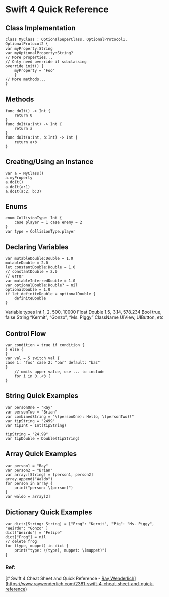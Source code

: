 # Swift 4 Quick Reference

## Class Implementation 

    class MyClass : OptionalSuperClass, OptionalProtocol1, OptionalProtocol2 { 
    var myProperty:String 
    var myOptionalProperty:String? 
    // More properties... 
    // Only need override if subclassing 
    override init() { 	
	    myProperty = "Foo" 
	    } 
    // More methods... 
    } 

## Methods 

    func doIt() -> Int { 
	    return 0 
    } 
    func doIt(a:Int) -> Int { 
	    return a 
    } 
    func doIt(a:Int, b:Int) -> Int { 
	    return a+b 
    } 

## Creating/Using an Instance 

    var a = MyClass() 
    a.myProperty 
    a.doIt() 
    a.doIt(a:1) 
    a.doIt(a:2, b:3) 

## Enums 

    enum CollisionType: Int { 
	    case player = 1 case enemy = 2 
    } 
    var type = CollisionType.player

## Declaring Variables 

    var mutableDouble:Double = 1.0 
    mutableDouble = 2.0 
    let constantDouble:Double = 1.0 
    // constantDouble = 2.0 
    // error 
    var mutableInferredDouble = 1.0 
    var optionalDouble:Double? = nil 
    optionalDouble = 1.0 
    if let definiteDouble = optionalDouble { 
	    definiteDouble 
    }

 
Variable types Int 1, 2, 500, 10000 Float Double 1.5, 3.14, 578.234 Bool true, false String “Kermit”, “Gonzo”, “Ms. Piggy” ClassName UIView, UIButton, etc 

## Control Flow 

    var condition = true if condition { 
    } else { 
    } 
    var val = 5 switch val { 
    case 1: "foo" case 2: "bar" default: "baz" 
    } 
	    // omits upper value, use ... to include 
	    for i in 0..<3 { 
    }

## String Quick Examples 

    var personOne = "Ray" 
    var personTwo = "Brian" 
    var combinedString = "\(personOne): Hello, \(personTwo)!" 
    var tipString = "2499" 
    var tipInt = Int(tipString) 
    
    tipString = "24.99" 
    var tipDouble = Double(tipString) 

## Array Quick Examples 

    var person1 = "Ray" 
    var person2 = "Brian" 
    var array:[String] = [person1, person2] 
    array.append("Waldo") 
    for person in array { 
	    print("person: \(person)") 
    } 
    var waldo = array[2] 

## Dictionary Quick Examples 

    var dict:[String: String] = ["Frog": "Kermit", "Pig": "Ms. Piggy", "Weirdo": "Gonzo" ] 
    dict["Weirdo"] = "Felipe" 
    dict["Frog"] = nil 
    // delete frog 
    for (type, muppet) in dict { 
	    print("type: \(type), muppet: \(muppet)") 
    }


### Ref:
[# Swift 4 Cheat Sheet and Quick Reference - [Ray Wenderlich](https://www.raywenderlich.com/u/rwenderlich)](https://www.raywenderlich.com/2381-swift-4-cheat-sheet-and-quick-reference)
<!--stackedit_data:
eyJoaXN0b3J5IjpbLTE4MDI4ODA5XX0=
-->